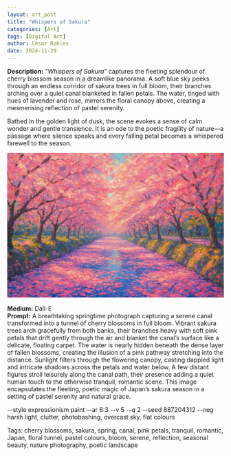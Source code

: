 ```yaml
---
layout: art_post
title: "Whispers of Sakura"
categories: [Art]
tags: [Digital Art]
author: César Robles
date: 2024-11-29
---
```

**Description:** *“Whispers of Sakura”* captures the fleeting splendour of cherry blossom season in a dreamlike panorama. A soft blue sky peeks through an endless corridor of sakura trees in full bloom, their branches arching over a quiet canal blanketed in fallen petals. The water, tinged with hues of lavender and rose, mirrors the floral canopy above, creating a mesmerising reflection of pastel serenity.

Bathed in the golden light of dusk, the scene evokes a sense of calm wonder and gentle transience. It is an ode to the poetic fragility of nature—a passage where silence speaks and every falling petal becomes a whispered farewell to the season.

![Whispers of Sakura](/imag/digital_art/whispers_of_sakura.jpg)

**Medium:** Dall-E\
**Prompt:** A breathtaking springtime photograph capturing a serene canal transformed into a tunnel of cherry blossoms in full bloom. Vibrant sakura trees arch gracefully from both banks, their branches heavy with soft pink petals that drift gently through the air and blanket the canal’s surface like a delicate, floating carpet. The water is nearly hidden beneath the dense layer of fallen blossoms, creating the illusion of a pink pathway stretching into the distance. Sunlight filters through the flowering canopy, casting dappled light and intricate shadows across the petals and water below. A few distant figures stroll leisurely along the canal path, their presence adding a quiet human touch to the otherwise tranquil, romantic scene. This image encapsulates the fleeting, poetic magic of Japan’s sakura season in a setting of pastel serenity and natural grace.

--style expressionism paint --ar 6:3 --v 5 --q 2 --seed 887204312 --neg harsh light, clutter, photobashing, overcast sky, flat colours

Tags: cherry blossoms, sakura, spring, canal, pink petals, tranquil, romantic, Japan, floral tunnel, pastel colours, bloom, serene, reflection, seasonal beauty, nature photography, poetic landscape